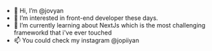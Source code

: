- 👋 Hi, I’m @jovyan
- 👀 I’m interested in front-end developer these days.
- 🌱 I’m currently learning about NextJs which is the most challenging frameworkd that i've ever touched
- 📫 You could check my instagram @jopiiyan


<!---
jopiiyan/jopiiyan is a ✨ special ✨ repository because its `README.md` (this file) appears on your GitHub profile.
You can click the Preview link to take a look at your changes.
--->
